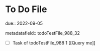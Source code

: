 # To Do File

due:: 2022-09-05

metadatafield:: todoTestFile_988_32

- [ ] Task of todoTestFile_988 1 [[Query me]]

